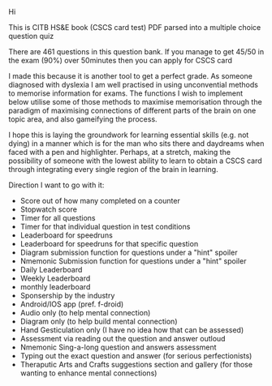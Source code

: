 Hi

This is CITB HS&E book (CSCS card test) PDF 
parsed into a multiple choice question quiz

There are 461 questions in this question bank.
If you manage to get 45/50 in the exam (90%)
over 50minutes then you can apply for CSCS card

I made this because it is another tool to get a perfect grade.
As someone diagnosed with dyslexia I am well practised in using
unconvential methods to memorise information for exams. The functions
I wish to implement below utilise some of those methods to maximise
memorisation through the paradigm of maximising connections of different
parts of the brain on one topic area, and also gameifying the process. 

I hope this is laying the groundwork for learning essential skills (e.g. not dying) in a manner which is for the man who sits there and daydreams when faced with a pen and highlighter. Perhaps, at a stretch, making the possibility of someone with the lowest ability to learn to obtain a CSCS card through integrating every single region of the brain in learning.



Direction I want to go with it:
- Score out of how many completed on a counter
- Stopwatch score
- Timer for all questions
- Timer for that individual question in test conditions
- Leaderboard for speedruns
- Leaderboard for speedruns for that specific question
- Diagram submission function for questions under a "hint" spoiler
- Nmemonic Submission function for questions under a "hint" spoiler
- Daily Leaderboard
- Weekly Leaderboard
- monthly leaderboard
- Sponsership by the industry
- Android/IOS app (pref. f-droid)
- Audio only (to help mental connection)
- Diagram only (to help build mental connection)
- Hand Gesticulation only (I have no idea how that can be assessed)
- Assessment via reading out the question and answer outloud
- Nmemonic Sing-a-long question and answers assessment
- Typing out the exact question and answer (for serious perfectionists)
- Theraputic Arts and Crafts suggestions section and gallery (for those wanting to enhance mental connections)
  
